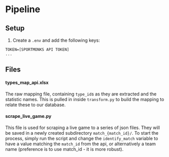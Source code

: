 # Pipeline

## Setup

1) Create a `.env` and add the following keys:
```
TOKEN=[SPORTMONKS API TOKEN]
...
```

## Files

#### types_map_api.xlsx

The raw mapping file, containing `type_id`s as they are extracted and the statistic names.
This is pulled in inside `transform.py` to build the mapping to relate these to our database.

#### scrape_live_game.py

This file is used for scraping a live game to a series of json files.
They will be saved in a newly created subdirectory `match_{match_id}/`.
To start the process, simply run the script and change the `identify_match` variable to have a value matching the `match_id` from the api, or alternatively a team name (preference is to use match_id - it is more robust).